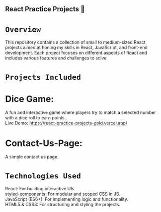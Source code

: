 ## React Practice Projects 🚀
# `Overview`
This repository contains a collection of small to medium-sized React projects aimed at honing my skills in React, JavaScript, and front-end development. 
Each project focuses on different aspects of React and includes various features and challenges to solve. 

# `Projects Included`
# Dice Game: 
A fun and interactive game where players try to match a selected number with a dice roll to earn points.<br>
Live Demo: https://react-practice-projects-gold.vercel.app/

# Contact-Us-Page:
A simple contact us page.

# `Technologies Used`
React: For building interactive UIs.<br>
styled-components: For modular and scoped CSS in JS.<br>
JavaScript (ES6+): For implementing logic and functionality.<br>
HTML5 & CSS3: For structuring and styling the projects.
